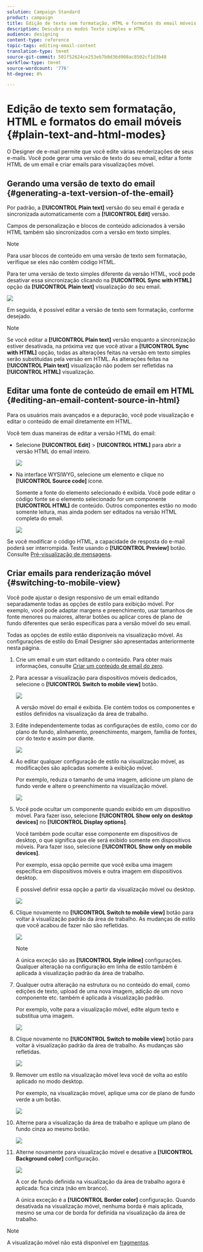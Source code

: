 ```yaml
---
solution: Campaign Standard
product: campaign
title: Edição de texto sem formatação, HTML e formatos do email móveis
description: Descubra os modos Texto simples e HTML
audience: designing
content-type: reference
topic-tags: editing-email-content
translation-type: tm+mt
source-git-commit: 501f52624ce253eb7b0d36d908ac8502cf1d3b48
workflow-type: tm+mt
source-wordcount: '776'
ht-degree: 0%

---
```



# Edição de texto sem formatação, HTML e formatos do email móveis {#plain-text-and-html-modes}

O Designer de e-mail permite que você edite várias renderizações de seus e-mails. Você pode gerar uma versão de texto do seu email, editar a fonte HTML de um email e criar emails para visualizações móvel.

## Gerando uma versão de texto do email {#generating-a-text-version-of-the-email}

Por padrão, a **[!UICONTROL Plain text]** versão do seu email é gerada e sincronizada automaticamente com a **[!UICONTROL Edit]** versão.

Campos de personalização e blocos de conteúdo adicionados à versão HTML também são sincronizados com a versão em texto simples.

>[!NOTE]
>
>Para usar blocos de conteúdo em uma versão de texto sem formatação, verifique se eles não contêm código HTML.

Para ter uma versão de texto simples diferente da versão HTML, você pode desativar essa sincronização clicando na **[!UICONTROL Sync with HTML]** opção da **[!UICONTROL Plain text]** visualização do seu email.

![](assets/email_designer_textversion.png)

Em seguida, é possível editar a versão de texto sem formatação, conforme desejado.

>[!NOTE]
>
>Se você editar a **[!UICONTROL Plain text]** versão enquanto a sincronização estiver desativada, na próxima vez que você ativar a **[!UICONTROL Sync with HTML]** opção, todas as alterações feitas na versão em texto simples serão substituídas pela versão em HTML. As alterações feitas na **[!UICONTROL Plain text]** visualização não podem ser refletidas na **[!UICONTROL HTML]** visualização.

## Editar uma fonte de conteúdo de email em HTML {#editing-an-email-content-source-in-html}

Para os usuários mais avançados e a depuração, você pode visualização e editar o conteúdo de email diretamente em HTML.

Você tem duas maneiras de editar a versão HTML do email:

* Selecione **[!UICONTROL Edit]** > **[!UICONTROL HTML]** para abrir a versão HTML do email inteiro.

   ![](assets/email_designer_html1.png)

* Na interface WYSIWYG, selecione um elemento e clique no **[!UICONTROL Source code]** ícone.

   Somente a fonte do elemento selecionado é exibida. Você pode editar o código fonte se o elemento selecionado for um componente **[!UICONTROL HTML]** de conteúdo. Outros componentes estão no modo somente leitura, mas ainda podem ser editados na versão HTML completa do email.

   ![](assets/email_designer_html2.png)

Se você modificar o código HTML, a capacidade de resposta do e-mail poderá ser interrompida. Teste usando o **[!UICONTROL Preview]** botão. Consulte [Pré-visualização de mensagens](../../sending/using/previewing-messages.md).

## Criar emails para renderização móvel {#switching-to-mobile-view}

Você pode ajustar o design responsivo de um email editando separadamente todas as opções de estilo para exibição móvel. Por exemplo, você pode adaptar margens e preenchimento, usar tamanhos de fonte menores ou maiores, alterar botões ou aplicar cores de plano de fundo diferentes que serão específicas para a versão móvel do seu email.

Todas as opções de estilo estão disponíveis na visualização móvel. As configurações de estilo do Email Designer são apresentadas anteriormente nesta página.

1. Crie um email e um start editando o conteúdo. Para obter mais informações, consulte [Criar um conteúdo de email do zero](../../designing/using/designing-from-scratch.md#designing-an-email-content-from-scratch).
1. Para acessar a visualização para dispositivos móveis dedicados, selecione o **[!UICONTROL Switch to mobile view]** botão.

   ![](assets/email_designer_mobile_view_switch.png)

   A versão móvel do email é exibida. Ele contém todos os componentes e estilos definidos na visualização da área de trabalho.

1. Edite independentemente todas as configurações de estilo, como cor do plano de fundo, alinhamento, preenchimento, margem, família de fontes, cor do texto e assim por diante.

   ![](assets/email_designer_mobile_view.png)

1. Ao editar qualquer configuração de estilo na visualização móvel, as modificações são aplicadas somente à exibição móvel.

   Por exemplo, reduza o tamanho de uma imagem, adicione um plano de fundo verde e altere o preenchimento na visualização móvel.

   ![](assets/email_designer_mobile_view_change.png)

1. Você pode ocultar um componente quando exibido em um dispositivo móvel. Para fazer isso, selecione **[!UICONTROL Show only on desktop devices]** no **[!UICONTROL Display options]**.

   Você também pode ocultar esse componente em dispositivos de desktop, o que significa que ele será exibido somente em dispositivos móveis. Para fazer isso, selecione **[!UICONTROL Show only on mobile devices]**.

   Por exemplo, essa opção permite que você exiba uma imagem específica em dispositivos móveis e outra imagem em dispositivos desktop.

   É possível definir essa opção a partir da visualização móvel ou desktop.

   ![](assets/email_designer_mobile_hide.png)

1. Clique novamente no **[!UICONTROL Switch to mobile view]** botão para voltar à visualização padrão da área de trabalho. As mudanças de estilo que você acabou de fazer não são refletidas.

   ![](assets/email_designer_mobile_view_desktop_no-change.png)

   >[!NOTE]
   >
   >A única exceção são as **[!UICONTROL Style inline]** configurações. Qualquer alteração na configuração em linha de estilo também é aplicada à visualização padrão da área de trabalho.

1. Qualquer outra alteração na estrutura ou no conteúdo do email, como edições de texto, upload de uma nova imagem, adição de um novo componente etc. também é aplicada à visualização padrão.

   Por exemplo, volte para a visualização móvel, edite algum texto e substitua uma imagem.

   ![](assets/email_designer_mobile_view_change_content.png)

1. Clique novamente no **[!UICONTROL Switch to mobile view]** botão para voltar à visualização padrão da área de trabalho. As mudanças são refletidas.

   ![](assets/email_designer_mobile_view_desktop_content-change.png)

1. Remover um estilo na visualização móvel leva você de volta ao estilo aplicado no modo desktop.

   Por exemplo, na visualização móvel, aplique uma cor de plano de fundo verde a um botão.

   ![](assets/email_designer_mobile_view_background_mobile.png)

1. Alterne para a visualização da área de trabalho e aplique um plano de fundo cinza ao mesmo botão.

   ![](assets/email_designer_mobile_view_background_desktop.png)

1. Alterne novamente para visualização móvel e desative a **[!UICONTROL Background color]** configuração.

   ![](assets/email_designer_mobile_view_background_mobile_disabled.png)

   A cor de fundo definida na visualização da área de trabalho agora é aplicada: fica cinza (não em branco).

   A única exceção é a **[!UICONTROL Border color]** configuração. Quando desativada na visualização móvel, nenhuma borda é mais aplicada, mesmo se uma cor de borda for definida na visualização da área de trabalho.

>[!NOTE]
>
>A visualização móvel não está disponível em [fragmentos](../../designing/using/using-reusable-content.md#about-fragments).
